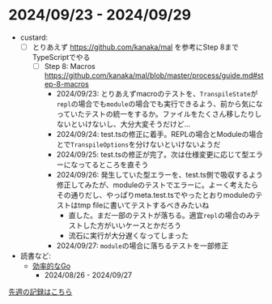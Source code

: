 # 2024/09/23 - 2024/09/29

- custard:
    - [ ] とりあえず <https://github.com/kanaka/mal> を参考にStep 8までTypeScriptでやる
        - [ ] Step 8: Macros <https://github.com/kanaka/mal/blob/master/process/guide.md#step-8-macros>
            - 2024/09/23: とりあえずmacroのテストを、`TranspileState`が`repl`の場合でも`module`の場合でも実行できるよう、前から気になっていたテストの統一をするか。ファイルをたくさん移したりしないといけないし、大分大変そうだけど...
            - 2024/09/24: test.tsの修正に着手。REPLの場合とModuleの場合とで`TranspileOptions`を分けないといけないようだ
            - 2024/09/25: test.tsの修正が完了。次は仕様変更に応じて型エラーになってるところを直そう
            - 2024/09/26: 発生していた型エラーを、test.ts側で吸収するよう修正してみたが、moduleのテストでエラーに。よーく考えたらその通りだし、やっぱりmeta.test.tsでやったとおりmoduleのテストはtmp fileに書いてテストするべきみたいね
                - 直した。まだ一部のテストが落ちる。適宜`repl`の場合のみテストした方がいいケースとかだろう
                - 流石に実行が大分遅くなってしまった
            - 2024/09/27: `module`の場合に落ちるテストを一部修正
- 読書など:
    - [効率的なGo](https://www.oreilly.co.jp//books/9784814400539/)
        - 2024/08/26 - 2024/09/27

[先週の記録はこちら](https://github.com/igrep/daily-commits/blob/b5f7c393b5fffdd3992146ad56248e4b61f94c26/yesterday.md)
